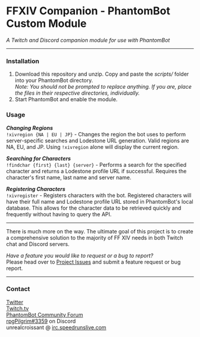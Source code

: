 # FFXIV Companion - PhantomBot Custom Module  

*A Twitch and Discord companion module for use with PhantomBot*  

---

### Installation

1. Download this repository and unzip. Copy and paste the *scripts/* folder into your PhantomBot directory.  
*Note: You should not be prompted to replace anything. If you are, place the files in their respective directories, individually.*
2. Start PhantomBot and enable the module.

### Usage

***Changing Regions***  
`!xivregion {NA | EU | JP}` - Changes the region the bot uses to perform server-specific searches and Lodestone URL generation. Valid regions are NA, EU, and JP. Using `!xivregion` alone will display the current region.  

***Searching for Characters***  
`!findchar {first} {last} {server}` - Performs a search for the specified character and returns a Lodestone profile URL if successful. Requires the character's first name, last name and server name.

***Registering Characters***  
`!xivregister` - Registers characters with the bot. Registered characters will have their full name and Lodestone profile URL stored in PhantomBot's local database. This allows for the character data to be retrieved quickly and frequently without having to query the API.

---

There is much more on the way. The ultimate goal of this project is to create a comprehensive solution to the majority of FF XIV needs in both Twitch chat and Discord servers.

*Have a feature you would like to request or a bug to report?*  
Please head over to [Project Issues](https://github.com/onigiri070/FFXIV-Companion/issues) and submit a feature request or bug report.

---

### Contact  
[Twitter](https://twitter.com/rpgpilgrim)  
[Twitch.tv](https://twitch.tv/rpgpilgrim)  
[PhantomBot Community Forum](https://community.phantom.bot/u/unrealcroissant)  
[rpgPilgrim#3359](https://discordapp.com/) on Discord  
unrealcroissant @ [irc.speedrunslive.com](http://www.speedrunslive.com/channel/)
